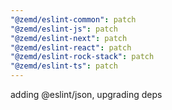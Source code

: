 ```yaml
---
"@zemd/eslint-common": patch
"@zemd/eslint-js": patch
"@zemd/eslint-next": patch
"@zemd/eslint-react": patch
"@zemd/eslint-rock-stack": patch
"@zemd/eslint-ts": patch
---
```


adding @eslint/json, upgrading deps
